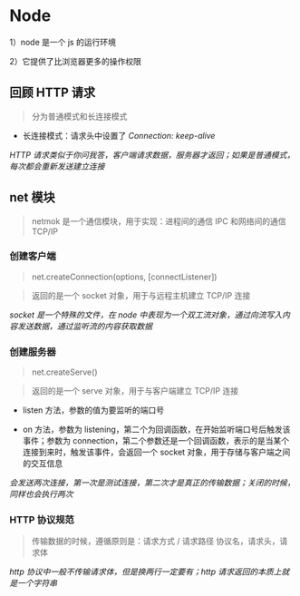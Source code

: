 # Node

1）node 是一个 js 的运行环境

2）它提供了比浏览器更多的操作权限

## 回顾 HTTP 请求

> 分为普通模式和长连接模式

- 长连接模式：请求头中设置了 _Connection: keep-alive_

_HTTP 请求类似于你问我答，客户端请求数据，服务器才返回；如果是普通模式，每次都会重新发送建立连接_

## net 模块

> netmok 是一个通信模块，用于实现：进程间的通信 IPC 和网络间的通信 TCP/IP

### 创建客户端

> net.createConnection(options, [connectListener])

> 返回的是一个 socket 对象，用于与远程主机建立 TCP/IP 连接

_socket 是一个特殊的文件，在 node 中表现为一个双工流对象，通过向流写入内容发送数据，通过监听流的内容获取数据_

### 创建服务器

> net.createServe()

> 返回的是一个 serve 对象，用于与客户端建立 TCP/IP 连接

- listen 方法，参数的值为要监听的端口号

- on 方法，参数为 listening，第二个为回调函数，在开始监听端口号后触发该事件；参数为 connection，第二个参数还是一个回调函数，表示的是当某个连接到来时，触发该事件，会返回一个 socket 对象，用于存储与客户端之间的交互信息

_会发送两次连接，第一次是测试连接，第二次才是真正的传输数据；关闭的时候，同样也会执行两次_

### HTTP 协议规范

> 传输数据的时候，遵循原则是：请求方式 / 请求路径 协议名，请求头，请求体

_http 协议中一般不传输请求体，但是换两行一定要有；http 请求返回的本质上就是一个字符串_
